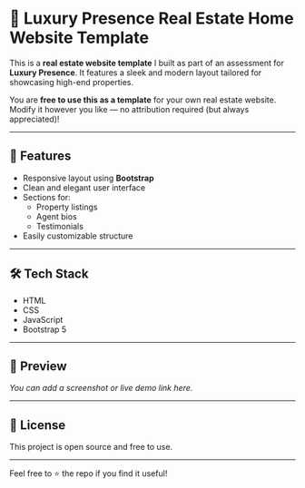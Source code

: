 # 🏡 Luxury Presence Real Estate Home Website Template

This is a **real estate website template** I built as part of an assessment for **Luxury Presence**. It features a sleek and modern layout tailored for showcasing high-end properties.

You are **free to use this as a template** for your own real estate website. Modify it however you like — no attribution required (but always appreciated)!

---

## 🚀 Features

- Responsive layout using **Bootstrap**
- Clean and elegant user interface
- Sections for:
  - Property listings
  - Agent bios
  - Testimonials
- Easily customizable structure

---

## 🛠 Tech Stack

- HTML  
- CSS  
- JavaScript  
- Bootstrap 5

---

## 📸 Preview

*You can add a screenshot or live demo link here.*

---

## 📄 License

This project is open source and free to use.

---

Feel free to ⭐ the repo if you find it useful!
